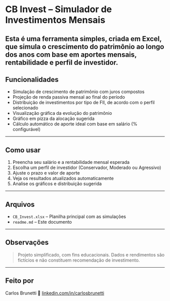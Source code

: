 # CB Invest – Simulador de Investimentos Mensais

Esta é uma ferramenta simples, criada em Excel, que simula o crescimento do patrimônio ao longo dos anos com base em aportes mensais, rentabilidade e perfil de investidor.
---

## Funcionalidades

- Simulação de crescimento de patrimônio com juros compostos
- Projeção de renda passiva mensal ao final do período
- Distribuição de investimentos por tipo de FII, de acordo com o perfil selecionado
- Visualização gráfica da evolução do patrimônio
- Gráfico em pizza da alocação sugerida
- Cálculo automático de aporte ideal com base em salário (% configurável)

---

## Como usar

1. Preencha seu salário e a rentabilidade mensal esperada
2. Escolha um perfil de investidor (Conservador, Moderado ou Agressivo)
3. Ajuste o prazo e valor de aporte
4. Veja os resultados atualizados automaticamente
5. Analise os gráficos e distribuição sugerida

---

## Arquivos

- `CB_Invest.xlsx` – Planilha principal com as simulações
- `readme.md` – Este documento

---

## Observações

> Projeto simplificado, com fins educacionais.
> Dados e rendimentos são fictícios e não constituem recomendação de investimento.

---

## Feito por
Carlos Brunetti
🔗 [linkedin.com/in/carlosbrunetti](https://www.linkedin.com/in/carlosbrunetti/)

